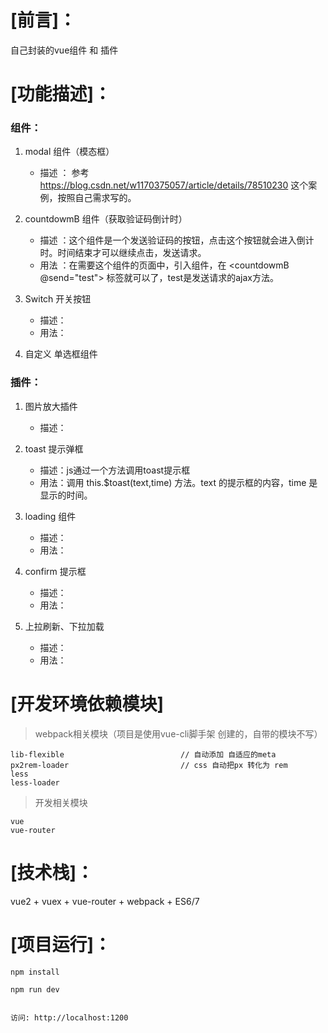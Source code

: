 # [前言]：

自己封装的vue组件 和 插件
 
# [功能描述]：

### 组件：
1. modal 组件（模态框）
   * 描述 ： 参考 https://blog.csdn.net/w1170375057/article/details/78510230 这个案例，按照自己需求写的。
   
2. countdowmB 组件（获取验证码倒计时）   
   * 描述 ：这个组件是一个发送验证码的按钮，点击这个按钮就会进入倒计时。时间结束才可以继续点击，发送请求。
   * 用法 ：在需要这个组件的页面中，引入组件，在 <countdowmB @send="test"></countdowmB> 标签就可以了，test是发送请求的ajax方法。

3. Switch 开关按钮
   * 描述：
   * 用法：
4. 自定义 单选框组件

### 插件：

1. 图片放大插件
   * 描述：

2. toast 提示弹框
   * 描述：js通过一个方法调用toast提示框
   * 用法：调用 this.$toast(text,time) 方法。text 的提示框的内容，time 是显示的时间。

3. loading 组件
   * 描述：
   * 用法：

4. confirm 提示框
   * 描述：
   * 用法：
5. 上拉刷新、下拉加载
   * 描述：
   * 用法：
   
# [开发环境依赖模块]
> webpack相关模块（项目是使用vue-cli脚手架 创建的，自带的模块不写）
   
```
lib-flexible                          // 自动添加 自适应的meta
px2rem-loader                         // css 自动把px 转化为 rem
less 
less-loader
```

> 开发相关模块

```
vue
vue-router
```

# [技术栈]：
 
vue2 + vuex + vue-router + webpack + ES6/7
 
 
# [项目运行]：
 
```
npm install

npm run dev
 
 
访问: http://localhost:1200
 
```